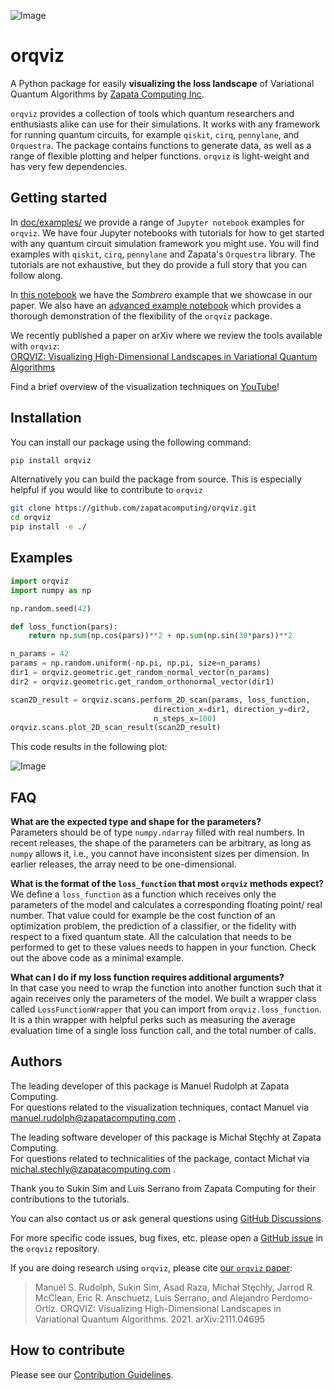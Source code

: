 ![Image](docs/orqviz_logo.png)

# orqviz

A Python package for easily **visualizing the loss landscape** of Variational Quantum Algorithms by [Zapata Computing Inc](https://www.zapatacomputing.com/).

`orqviz` provides a collection of tools which quantum researchers and enthusiasts alike can use for their simulations. It works with any framework for running quantum circuits, for example `qiskit`, `cirq`, `pennylane`, and `Orquestra`. The package contains functions to generate data, as well as a range of flexible plotting and helper functions. `orqviz` is light-weight and has very few dependencies.

## Getting started

In [doc/examples/](https://github.com/zapatacomputing/orqviz/tree/main/docs/examples) we provide a range of `Jupyter notebook` examples for `orqviz`. We have four Jupyter notebooks with tutorials for how to get started with any quantum circuit simulation framework you might use. You will find examples with `qiskit`, `cirq`, `pennylane` and Zapata's `Orquestra` library. The tutorials are not exhaustive, but they do provide a full story that you can follow along.

In [this notebook](https://github.com/zapatacomputing/orqviz/blob/main/docs/examples/sombrero.ipynb) we have the _Sombrero_ example that we showcase in our paper. We also have an [advanced example notebook](https://github.com/zapatacomputing/orqviz/blob/main/docs/examples/advanced_example_notebook.ipynb) which provides a thorough demonstration of the flexibility of the `orqviz` package.

We recently published a paper on arXiv where we review the tools available with `orqviz`:\
[ORQVIZ: Visualizing High-Dimensional Landscapes in Variational Quantum Algorithms](https://arxiv.org/abs/2111.04695)

Find a brief overview of the visualization techniques on [YouTube](https://www.youtube.com/watch?v=_3x4NI6PcH4)!

## Installation

You can install our package using the following command:

```bash
pip install orqviz
```

Alternatively you can build the package from source. This is especially helpful if you would like to contribute to `orqviz`

```bash
git clone https://github.com/zapatacomputing/orqviz.git
cd orqviz
pip install -e ./
```

## Examples

```python
import orqviz
import numpy as np

np.random.seed(42)

def loss_function(pars):
    return np.sum(np.cos(pars))**2 + np.sum(np.sin(30*pars))**2

n_params = 42
params = np.random.uniform(-np.pi, np.pi, size=n_params)
dir1 = orqviz.geometric.get_random_normal_vector(n_params)
dir2 = orqviz.geometric.get_random_orthonormal_vector(dir1)

scan2D_result = orqviz.scans.perform_2D_scan(params, loss_function,
                                direction_x=dir1, direction_y=dir2,
                                n_steps_x=100)
orqviz.scans.plot_2D_scan_result(scan2D_result)
```

This code results in the following plot:

![Image](docs/example_plot.png)

## FAQ

**What are the expected type and shape for the parameters?**\
Parameters should be of type `numpy.ndarray` filled with real numbers. In recent releases, the shape of the parameters can be arbitrary, as long as `numpy` allows it, i.e., you cannot have inconsistent sizes per dimension. In earlier releases, the array need to be one-dimensional.

**What is the format of the `loss_function` that most `orqviz` methods expect?**\
We define a `loss_function` as a function which receives only the parameters of the model and calculates a corresponding floating point/ real number. That value could for example be the cost function of an optimization problem, the prediction of a classifier, or the fidelity with respect to a fixed quantum state. All the calculation that needs to be performed to get to these values needs to happen in your function. Check out the above code as a minimal example.

**What can I do if my loss function requires additional arguments?**\
In that case you need to wrap the function into another function such that it again receives only the parameters of the model. We built a wrapper class called `LossFunctionWrapper` that you can import from `orqviz.loss_function`. It is a thin wrapper with helpful perks such as measuring the average evaluation time of a single loss function call, and the total number of calls. 



## Authors

The leading developer of this package is Manuel Rudolph at Zapata Computing.\
For questions related to the visualization techniques, contact Manuel via manuel.rudolph@zapatacomputing.com .

The leading software developer of this package is Michał Stęchły at Zapata Computing.\
For questions related to technicalities of the package, contact Michał via michal.stechly@zapatacomputing.com .

Thank you to Sukin Sim and Luis Serrano from Zapata Computing for their contributions to the tutorials.

You can also contact us or ask general questions using [GitHub Discussions](https://github.com/zapatacomputing/orqviz/discussions).

For more specific code issues, bug fixes, etc. please open a [GitHub issue](https://github.com/zapatacomputing/orqviz/issues) in the `orqviz` repository.

If you are doing research using `orqviz`, please cite [our `orqviz` paper](https://arxiv.org/abs/2111.04695):

> Manuel S. Rudolph, Sukin Sim, Asad Raza, Michał Stęchły, Jarrod R. McClean, Eric R. Anschuetz, Luis Serrano, and Alejandro Perdomo-Ortiz. ORQVIZ: Visualizing High-Dimensional Landscapes in Variational Quantum Algorithms. 2021. arXiv:2111.04695

## How to contribute

Please see our [Contribution Guidelines](docs/CONTRIBUTING.md).
